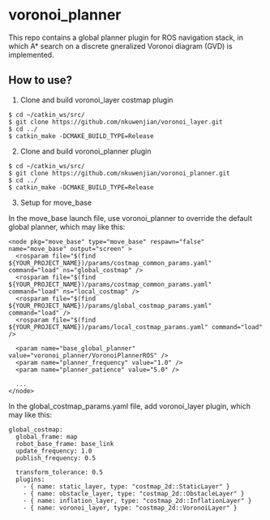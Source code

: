 # voronoi_planner
This repo contains a global planner plugin for ROS navigation stack, in which A* search on a discrete gneralized Voronoi diagram (GVD) is implemented.

## How to use?

1. Clone and build voronoi_layer costmap plugin
```
$ cd ~/catkin_ws/src/
$ git clone https://github.com/nkuwenjian/voronoi_layer.git
$ cd ../
$ catkin_make -DCMAKE_BUILD_TYPE=Release
```

2. Clone and build voronoi_planner plugin
```
$ cd ~/catkin_ws/src/
$ git clone https://github.com/nkuwenjian/voronoi_planner.git
$ cd ../
$ catkin_make -DCMAKE_BUILD_TYPE=Release
```

3. Setup for move_base

In the move_base launch file, use voronoi_planner to override the default global planner, which may like this:
```
<node pkg="move_base" type="move_base" respawn="false" name="move_base" output="screen" >
  <rosparam file="$(find ${YOUR_PROJECT_NAME})/params/costmap_common_params.yaml" command="load" ns="global_costmap" />
  <rosparam file="$(find ${YOUR_PROJECT_NAME})/params/costmap_common_params.yaml" command="load" ns="local_costmap" />
  <rosparam file="$(find ${YOUR_PROJECT_NAME})/params/global_costmap_params.yaml" command="load" />
  <rosparam file="$(find ${YOUR_PROJECT_NAME})/params/local_costmap_params.yaml" command="load" />

  <param name="base_global_planner" value="voronoi_planner/VoronoiPlannerROS" />
  <param name="planner_frequency" value="1.0" />
  <param name="planner_patience" value="5.0" />

  ...
</node>
```

In the global_costmap_params.yaml file, add voronoi_layer plugin, which may like this:
```
global_costmap:
  global_frame: map
  robot_base_frame: base_link
  update_frequency: 1.0
  publish_frequency: 0.5

  transform_tolerance: 0.5
  plugins:
    - { name: static_layer, type: "costmap_2d::StaticLayer" }
    - { name: obstacle_layer, type: "costmap_2d::ObstacleLayer" }
    - { name: inflation_layer, type: "costmap_2d::InflationLayer" }
    - { name: voronoi_layer, type: "costmap_2d::VoronoiLayer" }
```